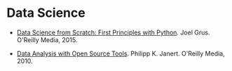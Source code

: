 # Data Science

- [Data Science from Scratch: First Principles with Python](http://shop.oreilly.com/product/0636920033400.do). Joel Grus. O'Reilly Media, 2015.

- [Data Analysis with Open Source Tools](http://shop.oreilly.com/product/9780596802363.do). Philipp K. Janert. O'Reilly Media, 2010.
